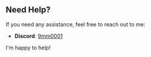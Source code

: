 ## Need Help?

If you need any assistance, feel free to reach out to me:

- **Discord**: [9mm0001](https://discordapp.com/users/9mm0001)

I'm happy to help!
